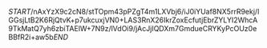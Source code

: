 $START$/nAxYzX9c2cN8/stTOpm43pPZgT4m1LXVbj6/iJ0iYUaf8NX5rrR9ekj/lGGsjLtB2K6RjQtvK+p7ukcuxjVN0+LAS3RnX26IkrZoxEcfutjEbrZYLYI2WhcA9TkMatQ7yh6zbiTAElW+7N9z/lVdOi9/jAcJjIQDXm7GmdueCRYKyPcOUz0eBBfR2i+aw5b$END$
